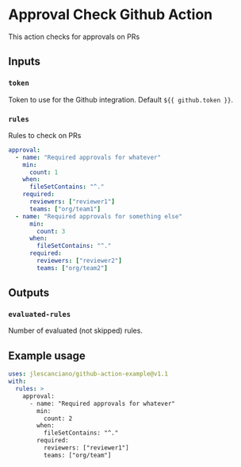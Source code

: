 # Approval Check Github Action

This action checks for approvals on PRs

## Inputs

### `token`

Token to use for the Github integration. Default `${{ github.token }}`.

### `rules`

Rules to check on PRs

```yaml
approval:
  - name: "Required approvals for whatever"
    min:
      count: 1
    when:
      fileSetContains: "^."
    required:
      reviewers: ["reviewer1"]
      teams: ["org/team1"]
  - name: "Required approvals for something else"
      min:
        count: 3
      when:
        fileSetContains: "^."
      required:
        reviewers: ["reviewer2"]
        teams: ["org/team2"]
```

## Outputs

### `evaluated-rules`

Number of evaluated (not skipped) rules.

## Example usage

```yaml
uses: jlescanciano/github-action-example@v1.1
with:
  rules: >
    approval:
      - name: "Required approvals for whatever"
        min:
          count: 2
        when:
          fileSetContains: "^."
        required:
          reviewers: ["reviewer1"]
          teams: ["org/team"]
```
